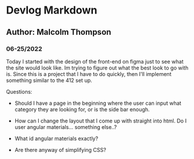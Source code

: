 # Devlog Markdown

## Author: Malcolm Thompson

### 06-25/2022

Today I started with the design of the front-end on figma just to see what the site would look like.
Im trying to figure out what the best look to go with is. Since this is a project that I have to do 
quickly, then I'll implement something similar to the 412 set up.

Questions: 

- Should I have a page in the beginning where the user can input what category they are looking for, or 
  is the side bar enough.

- How can I change the layout that I come up with straight into html. Do I user angular materials... 
  something else..?

- What id angular materials exactly?

- Are there anyway of simplifying CSS?
